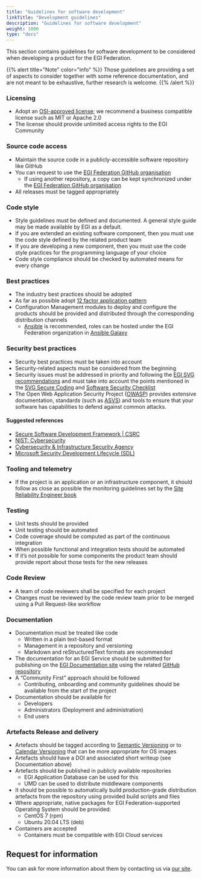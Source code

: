 ```yaml
---
title: "Guidelines for software development"
linkTitle: "Development guidelines"
description: "Guidelines for software development"
weight: 1000
type: "docs"
---
```


This section contains guidelines for software development to be considered when
developing a product for the EGI Federation.

{{% alert title="Note" color="info" %}} Those guidelines are providing a set of
aspects to consider together with some reference documentation, and are not
meant to be exhaustive, further research is welcome. {{% /alert %}}

### Licensing

- Adopt an [OSI-approved license](https://opensource.org/licenses); we recommend
  a business compatible license such as MIT or Apache 2.0
- The license should provide unlimited access rights to the EGI Community

### Source code access

- Maintain the source code in a publicly-accessible software repository like
  GitHub
- You can request to use the
  [EGI Federation GitHub organisation](https://github.com/EGI-Federation)
  - If using another repository, a copy can be kept synchronized under the
    [EGI Federation GitHub organisation](https://github.com/EGI-Federation)
- All releases must be tagged appropriately

### Code style

- Style guidelines must be defined and documented. A general style guide may be
  made available by EGI as a default.
- If you are extended an existing software component, then you must use the code
  style defined by the related product team
- If you are developing a new component, then you must use the code style
  practices for the programming language of your choice
- Code style compliance should be checked by automated means for every change

### Best practices

- The industry best practices should be adopted
- As far as possible adopt [12 factor application pattern](https://12factor.net)
- Configuration Management modules to deploy and configure the products should
  be provided and distributed through the corresponding distribution channels
  - [Ansible](https://www.ansible.com/) is recommended, roles can be hosted
    under the EGI Federation organization in
    [Ansible Galaxy](https://galaxy.ansible.com/EGI-Foundation/)

### Security best practices

- Security best practices must be taken into account
- Security-related aspects must be considered from the beginning
- Security issues must be addressed in priority and following the
  [EGI SVG recommendations](https://go.egi.eu/svg) and must take into account
  the points mentioned in the
  [SVG Secure Coding](https://confluence.egi.eu/display/EGIBG/Secure+Coding) and
  [Software Security Checklist](https://confluence.egi.eu/display/EGIBG/Software+Security+Checklist)
- The Open Web Application Security Project ([OWASP](https://owasp.org/))
  provides extensive documentation, standards (such as
  [ASVS](https://owasp.org/www-project-application-security-verification-standard/))
  and tools to ensure that your software has capabilities to defend against
  common attacks.

#### Suggested references

- [Secure Software Development Framework | CSRC](https://csrc.nist.gov/Projects/ssdf)
- [NIST: Cybersecurity](https://www.nist.gov/cybersecurity)
- [Cybersecurity & Infrastructure Security Agency](https://www.cisa.gov/cybersecurity)
- [Microsoft Security Development Lifecycle (SDL)](https://www.microsoft.com/en-us/securityengineering/sdl/)

### Tooling and telemetry

- If the project is an application or an infrastructure component, it should
  follow as close as possible the monitoring guidelines set by the
  [Site Reliability Engineer book](https://sre.google/books/)

### Testing

- Unit tests should be provided
- Unit testing should be automated
- Code coverage should be computed as part of the continuous integration
- When possible functional and integration tests should be automated
- If it’s not possible for some components the product team should provide
  report about those tests for the new releases

### Code Review

- A team of code reviewers shall be specified for each project
- Changes must be reviewed by the code review team prior to be merged using a
  Pull Request-like workflow

### Documentation

- Documentation must be treated like code
  - Written in a plain text-based format
  - Management in a repository and versioning
  - Markdown and reStructuredText formats are recommended
- The documentation for an EGI Service should be submitted for publishing on the
  [EGI Documentation site](https://docs.egi.eu) using the related
  [GitHub repository](https://github.com/EGI-Foundation/documentation)
- A “Community First” approach should be followed
  - Contributing, onboarding and community guidelines should be available from
    the start of the project
- Documentation should be available for
  - Developers
  - Administrators (Deployment and administration)
  - End users

### Artefacts Release and delivery

- Artefacts should be tagged according to
  [Semantic Versioning](https://semver.org/) or to
  [Calendar Versioning](https://calver.org) that can be more appropriate for OS
  images
- Artefacts should have a DOI and associated short writeup (see Documentation
  above)
- Artefacts should be published in publicly available repositories
  - EGI Application Database can be used for this
  - UMD can be used to distribute middleware components
- It should be possible to automatically build production-grade distribution
  artefacts from the repository using provided build scripts and files
- Where appropriate, native packages for EGI Federation-supported Operating
  System should be provided:
  - CentOS 7 (rpm)
  - Ubuntu 20.04 LTS (deb)
- Containers are accepted
  - Containers must be compatible with EGI Cloud services

## Request for information

You can ask for more information about them by contacting us via
[our site](https://www.egi.eu/contact-us).
